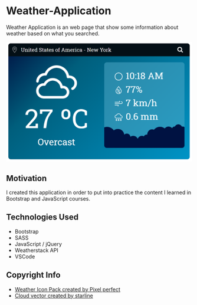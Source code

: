 # Weather-Application

Weather Application is an web page that show some information about weather based on what you searched.

![Image 1](https://github.com/gabrielhsr/Weather-Application/blob/master/img/screenshots/appScreen.png?raw=true)

## Motivation
I created this application in order to put into practice the content I learned in Bootstrap and JavaScript courses.

## Technologies Used
- Bootstrap
- SASS
- JavaScript / jQuery
- Weatherstack API
- VSCode

## Copyright Info

- [Weather Icon Pack created by Pixel perfect](https://www.flaticon.com/packs/weather-95)
- [Cloud vector created by starline](https://www.freepik.com/free-vector/flat-style-clouds-blue-shades-background_6864897.htm)

